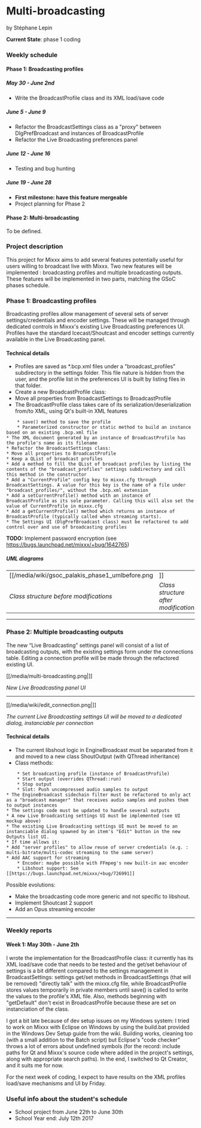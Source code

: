 # Multi-broadcasting

by Stéphane Lepin

**Current State**: phase 1 coding

### Weekly schedule

#### Phase 1: Broadcasting profiles

##### May 30 - June 2nd

  - Write the BroadcastProfile class and its XML load/save code

##### June 5 - June 9

  - Refactor the BroadcastSettings class as a "proxy" between
    DlgPrefBroadcast and instances of BroadcastProfile
  - Refactor the Live Broadcasting preferences panel

##### June 12 - June 16

  - Testing and bug hunting

##### June 19 - June 28

  - **First milestone: have this feature mergeable**
  - Project planning for Phase 2

#### Phase 2: Multi-broadcasting

To be defined.

### Project description

This project for Mixxx aims to add several features potentially useful
for users willing to broadcast live with Mixxx. Two new features will be
implemented : broadcasting profiles and multiple broadcasting outputs.
These features will be implemented in two parts, matching the GSoC
phases schedule.

### Phase 1: Broadcasting profiles

Broadcasting profiles allow management of several sets of server
settings/credentials and encoder settings. These will be managed through
dedicated controls in Mixxx's existing Live Broadcasting preferences UI.
Profiles have the standard Icecast/Shoutcast and encoder settings
currently available in the Live Broadcasting panel.

#### Technical details

  - Profiles are saved as \*.bcp.xml files under a "broadcast\_profiles"
    subdirectory in the settings folder. This file nature is hidden from
    the user, and the profile list in the preferences UI is built by
    listing files in that folder.
  - Create a new BroadcastProfile class:
  - Move all properties from BroadcastSettings to BroadcastProfile
  - The BroadcastProfile class takes care of its
    serialization/deserialization from/to XML, using Qt's built-in XML
    features

<!-- end list -->

``` 
    * save() method to save the profile
    * Parameterized constructor or static method to build an instance based on an existing .bcp.xml file
* The XML document generated by an instance of BroadcastProfile has the profile's name as its filename
* Refactor the BroadcastSettings class:
* Move all properties to BroadcastProfile
* Keep a QList of broadcast profiles
* Add a method to fill the QList of broadcast profiles by listing the contents of the "broadcast_profiles" settings subdirectory and call this method in the constructor
* Add a "CurrentProfile" config key to mixxx.cfg through BroadcastSettings. A value for this key is the name of a file under "broadcast_profiles/", without the .bcp.xml extension
* Add a setCurrentProfile() method with an instance of BroadcastProfile as its sole parameter. Calling this will also set the value of CurrentProfile in mixxx.cfg
* Add a getCurrentProfile() method which returns an instance of BroadcastProfile (typically called when streaming starts).
* The Settings UI (DlgPrefBroadcast class) must be refactored to add control over and use of broadcasting profiles
```

**TODO:** Implement password encryption (see
<https://bugs.launchpad.net/mixxx/+bug/1642765>)

##### UML diagrams

|                                              |                                             |
| -------------------------------------------- | ------------------------------------------- |
| [[/media/wiki/gsoc_palakis_phase1_umlbefore.png|]] | [[/media/wiki/gsoc_palakis_phase1_umlafter.png|]] |
| *Class structure before modifications*       | *Class structure after modifications*       |

-----

### Phase 2: Multiple broadcasting outputs

The new “Live Broadcasting” settings panel will consist of a list of
broadcasting outputs, with the existing settings form under the
connections table. Editing a connection profile will be made through the
refactored existing UI.

[[/media/multi-broadcasting.png|]]

*New Live Broadcasting panel UI*

-----

[[/media/wiki/edit_connection.png|]]

*The current Live Broadcasting settings UI will be moved to a dedicated
dialog, instanciable per connection*

#### Technical details

  - The current libshout logic in EngineBroadcast must be separated from
    it and moved to a new class ShoutOutput (with QThread inheritance)
  - Class methods:

<!-- end list -->

``` 
    * Set broadcasting profile (instance of BroadcastProfile)
    * Start output (overrides QThread::run)
    * Stop output
    * Slot: Push uncompressed audio samples to output
* The EngineBroadcast sidechain filter must be refactored to only act as a "broadcast manager" that receives audio samples and pushes them to output instances
* The settings code must be updated to handle several outputs
* A new Live Broadcasting settings UI must be implemented (see UI mockup above)
* The existing Live Broadcasting settings UI must be moved to an instanciable dialog spawned by an item's "Edit" button in the new Outputs list UI.
* If time allows it:
* Add "server profiles" to allow reuse of server credentials (e.g. : multi-bitrate/multi-codec streaming to the same server)
* Add AAC support for streaming 
    * Encoder: maybe possible with FFmpeg's new built-in aac encoder
    * Libshout support: See [[https://bugs.launchpad.net/mixxx/+bug/726991]]
```

<span class="underline">Possible evolutions</span>:

  - Make the broadcasting code more generic and not specific to
    libshout.
  - Implement Shoutcast 2 support
  - Add an Opus streaming encoder

-----

### Weekly reports

#### Week 1: May 30th - June 2th

I wrote the implementation for the BroadcastProfile class: it currently
has its XML load/save code that needs to be tested and the get/set
behaviour of settings is a bit different compared to the settings
management in BroadcastSettings: settings get/set methods in
BroadcastSettings (that will be removed) "directly talk" with the
mixxx.cfg file, while BroadcastProfile stores values temporarily in
private members until save() is called to write the values to the
profile's XML file. Also, methods beginning with "getDefault" don't
exist in BroadcastProfile because these are set on instanciation of the
class.

I got a bit late because of dev setup issues on my Windows system: I
tried to work on Mixxx with Eclipse on Windows by using the build.bat
provided in the Windows Dev Setup guide from the wiki. Building works,
cleaning too (with a small addition to the Batch script) but Eclipse's
"code checker" throws a lot of errors about undefined symbols (for the
record: include paths for Qt and Mixxx's source code where added in the
project's settings, along with appropriate search paths). In the end, I
switched to Qt Creator, and it suits me for now.

For the next week of coding, I expect to have results on the XML
profiles load/save mechanisms and UI by Friday.

### Useful info about the student's schedule

  - School project from June 22th to June 30th
  - School Year end: July 12th 2017
